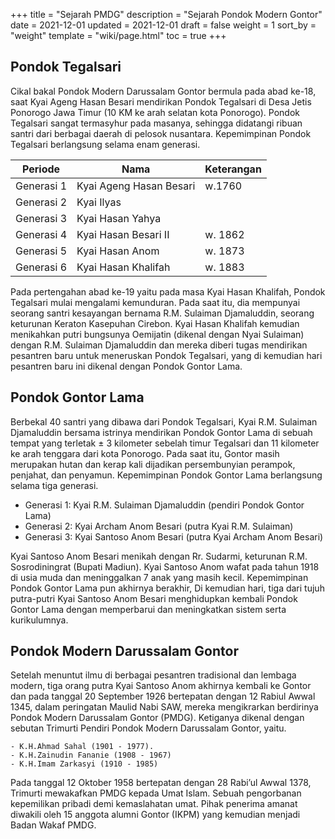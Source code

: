 +++
title = "Sejarah PMDG"
description = "Sejarah Pondok Modern Gontor"
date = 2021-12-01
updated = 2021-12-01
draft = false
weight = 1
sort_by = "weight"
template = "wiki/page.html"
toc = true
+++

## Pondok Tegalsari

Cikal bakal Pondok Modern Darussalam Gontor bermula pada abad ke-18,
saat Kyai Ageng Hasan Besari mendirikan Pondok Tegalsari di Desa Jetis
Ponorogo Jawa Timur (10 KM ke arah selatan kota Ponorogo). Pondok
Tegalsari sangat termasyhur pada masanya, sehingga didatangi ribuan
santri dari berbagai daerah di pelosok nusantara. Kepemimpinan Pondok
Tegalsari berlangsung selama enam generasi.

|Periode|   Nama|   Keterangan|
|-------|-------|-------------|
|Generasi 1     |Kyai Ageng Hasan Besari    |w.1760|
|Generasi 2     |Kyai Ilyas     ||
|Generasi 3     |Kyai Hasan Yahya ||
|Generasi 4     |Kyai Hasan Besari II |w. 1862|
|Generasi 5     |Kyai Hasan Anom    |w. 1873|
|Generasi 6     |Kyai Hasan Khalifah |	w. 1883|

Pada pertengahan abad ke-19 yaitu pada masa Kyai Hasan Khalifah,
Pondok Tegalsari mulai mengalami kemunduran. Pada saat itu, dia
mempunyai seorang santri kesayangan bernama R.M. Sulaiman Djamaluddin,
seorang keturunan Keraton Kasepuhan Cirebon. Kyai Hasan Khalifah
kemudian menikahkan putri bungsunya Oemijatin (dikenal dengan Nyai
Sulaiman) dengan R.M. Sulaiman Djamaluddin dan mereka diberi tugas
mendirikan pesantren baru untuk meneruskan Pondok Tegalsari, yang di
kemudian hari pesantren baru ini dikenal dengan Pondok Gontor Lama.

## Pondok Gontor Lama

Berbekal 40 santri yang dibawa dari Pondok Tegalsari, Kyai
R.M. Sulaiman Djamaluddin bersama istrinya mendirikan Pondok Gontor
Lama di sebuah tempat yang terletak ± 3 kilometer sebelah timur
Tegalsari dan 11 kilometer ke arah tenggara dari kota Ponorogo. Pada
saat itu, Gontor masih merupakan hutan dan kerap kali dijadikan
persembunyian perampok, penjahat, dan penyamun. Kepemimpinan Pondok
Gontor Lama berlangsung selama tiga generasi.

   - Generasi 1: Kyai R.M. Sulaiman Djamaluddin (pendiri Pondok Gontor Lama)
   - Generasi 2: Kyai Archam Anom Besari (putra Kyai R.M. Sulaiman)
   - Generasi 3: Kyai Santoso Anom Besari (putra Kyai Archam Anom Besari)

Kyai Santoso Anom Besari menikah dengan Rr. Sudarmi, keturunan
R.M. Sosrodiningrat (Bupati Madiun). Kyai Santoso Anom wafat pada
tahun 1918 di usia muda dan meninggalkan 7 anak yang masih
kecil. Kepemimpinan Pondok Gontor Lama pun akhirnya berakhir, Di
kemudian hari, tiga dari tujuh putra-putri Kyai Santoso Anom Besari
menghidupkan kembali Pondok Gontor Lama dengan memperbarui dan meningkatkan sistem serta kurikulumnya.

## Pondok Modern Darussalam Gontor

Setelah menuntut ilmu di berbagai pesantren tradisional dan lembaga
modern, tiga orang putra Kyai Santoso Anom akhirnya kembali ke Gontor
dan pada tanggal 20 September 1926 bertepatan dengan 12 Rabiul Awwal
1345, dalam peringatan Maulid Nabi SAW, mereka mengikrarkan berdirinya
Pondok Modern Darussalam Gontor (PMDG). Ketiganya dikenal dengan
sebutan Trimurti Pendiri Pondok Modern Darussalam Gontor, yaitu.

    - K.H.Ahmad Sahal (1901 - 1977).
    - K.H.Zainudin Fananie (1908 - 1967)
    - K.H.Imam Zarkasyi (1910 - 1985)

Pada tanggal 12 Oktober 1958 bertepatan dengan 28 Rabi’ul Awwal 1378,
Trimurti mewakafkan PMDG kepada Umat Islam. Sebuah pengorbanan
kepemilikan pribadi demi kemaslahatan umat. Pihak penerima amanat
diwakili oleh 15 anggota alumni Gontor (IKPM) yang kemudian menjadi
Badan Wakaf PMDG.
